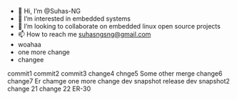 - 👋 Hi, I’m @Suhas-NG
- 👀 I’m interested in embedded systems 
- 💞️ I’m looking to collaborate on embedded linux open source projects
- 📫 How to reach me suhasngsng@gmail.com
- woahaa
- one more change 
- changee
<!---
Suhas-NG/Suhas-NG is a ✨ special ✨ repository because its `README.md` (this file) appears on your GitHub profile.
You can click the Preview link to take a look at your changes.
--->
commit1 
commit2
commit3
change4
chnge5
Some other merge
change6
change7
Er chamge
one more change
dev snapshot release
dev snapshot2
change 21
change 22
ER-30

